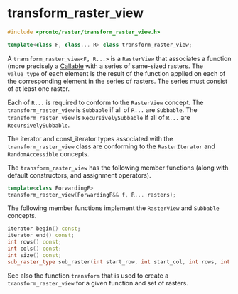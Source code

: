# transform_raster_view
```cpp
#include <pronto/raster/transform_raster_view.h>
```
```cpp
template<class F, class... R> class transform_raster_view;
```

A `transform_raster_view<F, R...>` is a `RasterView` that associates a function (more precisely a [Callable](http://en.cppreference.com/w/cpp/concept/Callable) with a series of same-sized rasters. The `value_type` of each element is the result of the function applied on each of the corresponding element in the series of rasters. The series must consist of at least one raster.

Each of `R...` is required to conform to the `RasterView` concept. 
The `transform_raster_view` is `Subbable` if all of `R...` are `Subbable`.
The `transform_raster_view` is `RecursivelySubbable` if all of `R...` are `RecursivelySubbable`.

The iterator and const_iterator types associated with the  `transform_raster_view` class are conforming to the `RasterIterator` and `RandomAccessible` concepts. 

The `transform_raster_view` has the following member functions (along with default constructors, and assignment operators).

```cpp  
template<class ForwardingF>
transform_raster_view(ForwardingF&& f, R... rasters);
```
The following member functions implement the `RasterView` and `Subbable` concepts.
```cpp
iterator begin() const;
iterator end() const;
int rows() const;
int cols() const;
int size() const;
sub_raster_type sub_raster(int start_row, int start_col, int rows, int cols) const;
```
See also the function `transform` that is used to create a `transform_raster_view` for a given function and set of rasters.